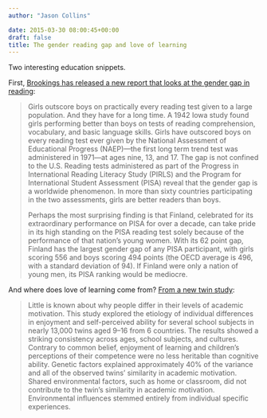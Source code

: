 ```yaml
---
author: "Jason Collins"

date: 2015-03-30 08:00:45+00:00
draft: false
title: The gender reading gap and love of learning
---
```


Two interesting education snippets.

First, [Brookings has released a new report that looks at the gender gap in reading](http://www.brookings.edu/research/reports/2015/03/24-brown-center-report-loveless?cid=00900015020089101US0001-03281):


<blockquote>Girls outscore boys on practically every reading test given to a large population. And they have for a long time. A 1942 Iowa study found girls performing better than boys on tests of reading comprehension, vocabulary, and basic language skills. Girls have outscored boys on every reading test ever given by the National Assessment of Educational Progress (NAEP)—the first long term trend test was administered in 1971—at ages nine, 13, and 17. The gap is not confined to the U.S. Reading tests administered as part of the Progress in International Reading Literacy Study (PIRLS) and the Program for International Student Assessment (PISA) reveal that the gender gap is a worldwide phenomenon. In more than sixty countries participating in the two assessments, girls are better readers than boys.

Perhaps the most surprising finding is that Finland, celebrated for its extraordinary performance on PISA for over a decade, can take pride in its high standing on the PISA reading test solely because of the performance of that nation’s young women. With its 62 point gap, Finland has the largest gender gap of any PISA participant, with girls scoring 556 and boys scoring 494 points (the OECD average is 496, with a standard deviation of 94). If Finland were only a nation of young men, its PISA ranking would be mediocre.</blockquote>


And where does love of learning come from? [From a new twin study](http://www.sciencedirect.com/science/article/pii/S0191886915000987):


<blockquote>Little is known about why people differ in their levels of academic motivation. This study explored the etiology of individual differences in enjoyment and self-perceived ability for several school subjects in nearly 13,000 twins aged 9–16 from 6 countries. The results showed a striking consistency across ages, school subjects, and cultures. Contrary to common belief, enjoyment of learning and children’s perceptions of their competence were no less heritable than cognitive ability. Genetic factors explained approximately 40% of the variance and all of the observed twins’ similarity in academic motivation. Shared environmental factors, such as home or classroom, did not contribute to the twin’s similarity in academic motivation. Environmental influences stemmed entirely from individual specific experiences.</blockquote>

